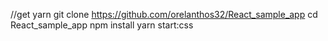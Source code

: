 //get yarn
git clone https://github.com/orelanthos32/React_sample_app
cd React_sample_app
npm install
yarn start:css
